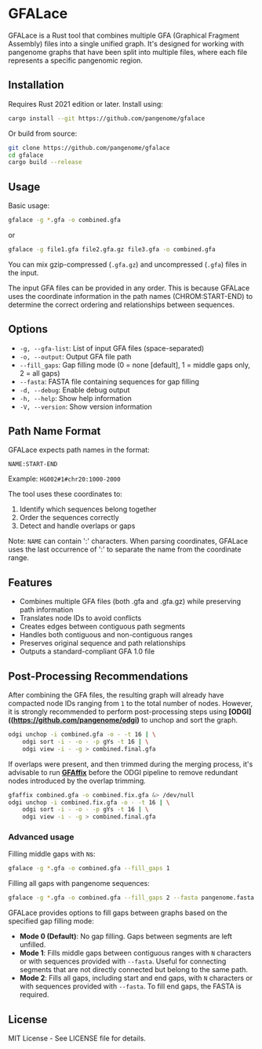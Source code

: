 # GFALace

GFALace is a Rust tool that combines multiple GFA (Graphical Fragment Assembly) files into a single unified graph. It's designed for working with pangenome graphs that have been split into multiple files, where each file represents a specific pangenomic region.

## Installation

Requires Rust 2021 edition or later. Install using:

```bash
cargo install --git https://github.com/pangenome/gfalace
```

Or build from source:

```bash
git clone https://github.com/pangenome/gfalace
cd gfalace
cargo build --release
```

## Usage

Basic usage:

```bash
gfalace -g *.gfa -o combined.gfa
```

or

```bash
gfalace -g file1.gfa file2.gfa.gz file3.gfa -o combined.gfa
```

You can mix gzip-compressed (`.gfa.gz`) and uncompressed (`.gfa`) files in the input.

The input GFA files can be provided in any order. This is because GFALace uses the coordinate information in the path names (CHROM:START-END) to determine the correct ordering and relationships between sequences.

## Options

- `-g, --gfa-list`: List of input GFA files (space-separated)
- `-o, --output`: Output GFA file path
- `--fill_gaps`: Gap filling mode (0 = none [default], 1 = middle gaps only, 2 = all gaps)
- `--fasta`: FASTA file containing sequences for gap filling
- `-d, --debug`: Enable debug output
- `-h, --help`: Show help information
- `-V, --version`: Show version information

## Path Name Format

GFALace expects path names in the format:

```
NAME:START-END
```

Example: `HG002#1#chr20:1000-2000`

The tool uses these coordinates to:
1. Identify which sequences belong together
2. Order the sequences correctly
3. Detect and handle overlaps or gaps

Note: `NAME` can contain ':' characters. When parsing coordinates, GFALace uses the last occurrence of ':' to separate the name from the coordinate range.

## Features

- Combines multiple GFA files (both .gfa and .gfa.gz) while preserving path information
- Translates node IDs to avoid conflicts
- Creates edges between contiguous path segments
- Handles both contiguous and non-contiguous ranges
- Preserves original sequence and path relationships
- Outputs a standard-compliant GFA 1.0 file

## Post-Processing Recommendations

After combining the GFA files, the resulting graph will already have compacted node IDs ranging from `1` to the total number of nodes. However, it is strongly recommended to perform post-processing steps using **[ODGI]((https://github.com/pangenome/odgi)** to unchop and sort the graph.

```bash
odgi unchop -i combined.gfa -o - -t 16 | \
    odgi sort -i - -o - -p gYs -t 16 | \
    odgi view -i - -g > combined.final.gfa
```

If overlaps were present, and then trimmed during the merging process, it's advisable to run **[GFAffix](https://github.com/marschall-lab/GFAffix)** before the ODGI pipeline to remove redundant nodes introduced by the overlap trimming.

```bash
gfaffix combined.gfa -o combined.fix.gfa &> /dev/null
odgi unchop -i combined.fix.gfa -o - -t 16 | \
    odgi sort -i - -o - -p gYs -t 16 | \
    odgi view -i - -g > combined.final.gfa
```

### Advanced usage

Filling middle gaps with `N`s:

```bash
gfalace -g *.gfa -o combined.gfa --fill_gaps 1
```

Filling all gaps with pangenome sequences:

```bash
gfalace -g *.gfa -o combined.gfa --fill_gaps 2 --fasta pangenome.fasta
```

GFALace provides options to fill gaps between graphs based on the specified gap filling mode:

- **Mode 0 (Default)**: No gap filling. Gaps between segments are left unfilled.
- **Mode 1**: Fills middle gaps between contiguous ranges with `N` characters or with sequences provided with `--fasta`. Useful for connecting segments that are not directly connected but belong to the same path.
- **Mode 2**: Fills all gaps, including start and end gaps, with `N` characters or with sequences provided with `--fasta`. To fill end gaps, the FASTA is required.

## License

MIT License - See LICENSE file for details.
